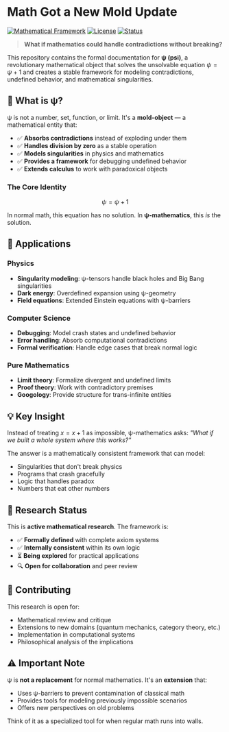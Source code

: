 # Math Got a New Mold Update

[![Mathematical Framework](https://img.shields.io/badge/Type-Mathematical%20Framework-blue)](https://github.com/your-username/math-got-a-new-mold-update)
[![License](https://img.shields.io/badge/License-Open%20Research-green)](LICENSE)
[![Status](https://img.shields.io/badge/Status-Active%20Research-orange)](https://github.com/your-username/math-got-a-new-mold-update)

> **What if mathematics could handle contradictions without breaking?**

This repository contains the formal documentation for **ψ (psi)**, a revolutionary mathematical object that solves the unsolvable equation $ψ = ψ + 1$ and creates a stable framework for modeling contradictions, undefined behavior, and mathematical singularities.

## 🧠 What is ψ?

ψ is not a number, set, function, or limit. It's a **mold-object** — a mathematical entity that:

- ✅ **Absorbs contradictions** instead of exploding under them
- ✅ **Handles division by zero** as a stable operation  
- ✅ **Models singularities** in physics and mathematics
- ✅ **Provides a framework** for debugging undefined behavior
- ✅ **Extends calculus** to work with paradoxical objects

### The Core Identity
```math
ψ = ψ + 1
```

In normal math, this equation has no solution. In **ψ-mathematics**, this *is* the solution.

## 🌟 Applications

### Physics
- **Singularity modeling**: ψ-tensors handle black holes and Big Bang singularities
- **Dark energy**: Overdefined expansion using ψ-geometry
- **Field equations**: Extended Einstein equations with ψ-barriers

### Computer Science  
- **Debugging**: Model crash states and undefined behavior
- **Error handling**: Absorb computational contradictions
- **Formal verification**: Handle edge cases that break normal logic

### Pure Mathematics
- **Limit theory**: Formalize divergent and undefined limits
- **Proof theory**: Work with contradictory premises
- **Googology**: Provide structure for trans-infinite entities

## 💡 Key Insight

Instead of treating $x = x + 1$ as impossible, ψ-mathematics asks: *"What if we built a whole system where this works?"*

The answer is a mathematically consistent framework that can model:
- Singularities that don't break physics
- Programs that crash gracefully  
- Logic that handles paradox
- Numbers that eat other numbers

## 🔬 Research Status

This is **active mathematical research**. The framework is:
- ✅ **Formally defined** with complete axiom systems
- ✅ **Internally consistent** within its own logic
- ⏳ **Being explored** for practical applications
- 🔍 **Open for collaboration** and peer review

## 🤝 Contributing

This research is open for:
- Mathematical review and critique
- Extensions to new domains (quantum mechanics, category theory, etc.)
- Implementation in computational systems
- Philosophical analysis of the implications

## ⚠️ Important Note

ψ is **not a replacement** for normal mathematics. It's an **extension** that:
- Uses ψ-barriers to prevent contamination of classical math
- Provides tools for modeling previously impossible scenarios
- Offers new perspectives on old problems

Think of it as a specialized tool for when regular math runs into walls.